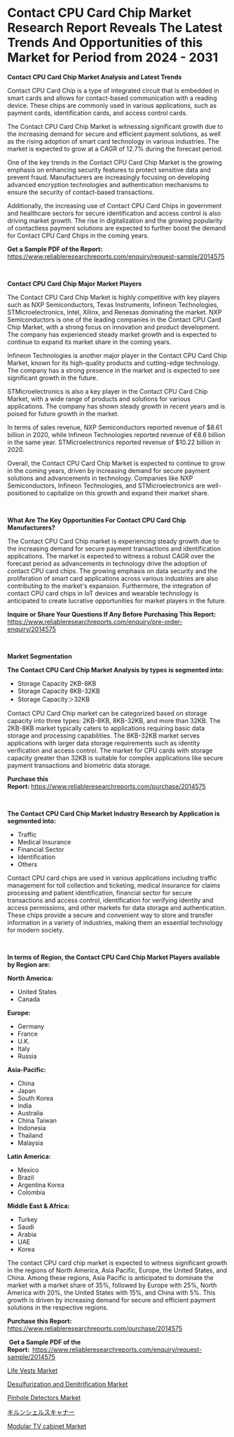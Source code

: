 <p><h1>Contact CPU Card Chip Market Research Report Reveals The Latest Trends And Opportunities of this Market for Period from 2024 - 2031</h1></p><p><strong>Contact CPU Card Chip Market Analysis and Latest Trends</strong></p>
<p><p>Contact CPU Card Chip is a type of integrated circuit that is embedded in smart cards and allows for contact-based communication with a reading device. These chips are commonly used in various applications, such as payment cards, identification cards, and access control cards.</p><p>The Contact CPU Card Chip Market is witnessing significant growth due to the increasing demand for secure and efficient payment solutions, as well as the rising adoption of smart card technology in various industries. The market is expected to grow at a CAGR of 12.7% during the forecast period.</p><p>One of the key trends in the Contact CPU Card Chip Market is the growing emphasis on enhancing security features to protect sensitive data and prevent fraud. Manufacturers are increasingly focusing on developing advanced encryption technologies and authentication mechanisms to ensure the security of contact-based transactions.</p><p>Additionally, the increasing use of Contact CPU Card Chips in government and healthcare sectors for secure identification and access control is also driving market growth. The rise in digitalization and the growing popularity of contactless payment solutions are expected to further boost the demand for Contact CPU Card Chips in the coming years.</p></p>
<p><strong>Get a Sample PDF of the Report:&nbsp;</strong> <a href="https://www.reliableresearchreports.com/enquiry/request-sample/2014575">https://www.reliableresearchreports.com/enquiry/request-sample/2014575</a></p>
<p>&nbsp;</p>
<p><strong>Contact CPU Card Chip Major Market Players</strong></p>
<p><p>The Contact CPU Card Chip Market is highly competitive with key players such as NXP Semiconductors, Texas Instruments, Infineon Technologies, STMicroelectronics, Intel, Xilinx, and Renesas dominating the market. NXP Semiconductors is one of the leading companies in the Contact CPU Card Chip Market, with a strong focus on innovation and product development. The company has experienced steady market growth and is expected to continue to expand its market share in the coming years.</p><p>Infineon Technologies is another major player in the Contact CPU Card Chip Market, known for its high-quality products and cutting-edge technology. The company has a strong presence in the market and is expected to see significant growth in the future.</p><p>STMicroelectronics is also a key player in the Contact CPU Card Chip Market, with a wide range of products and solutions for various applications. The company has shown steady growth in recent years and is poised for future growth in the market.</p><p>In terms of sales revenue, NXP Semiconductors reported revenue of $8.61 billion in 2020, while Infineon Technologies reported revenue of €8.6 billion in the same year. STMicroelectronics reported revenue of $10.22 billion in 2020.</p><p>Overall, the Contact CPU Card Chip Market is expected to continue to grow in the coming years, driven by increasing demand for secure payment solutions and advancements in technology. Companies like NXP Semiconductors, Infineon Technologies, and STMicroelectronics are well-positioned to capitalize on this growth and expand their market share.</p></p>
<p>&nbsp;</p>
<p><strong>What Are The Key Opportunities For Contact CPU Card Chip Manufacturers?</strong></p>
<p><p>The Contact CPU Card Chip market is experiencing steady growth due to the increasing demand for secure payment transactions and identification applications. The market is expected to witness a robust CAGR over the forecast period as advancements in technology drive the adoption of contact CPU card chips. The growing emphasis on data security and the proliferation of smart card applications across various industries are also contributing to the market's expansion. Furthermore, the integration of contact CPU card chips in IoT devices and wearable technology is anticipated to create lucrative opportunities for market players in the future.</p></p>
<p><strong>Inquire or Share Your Questions If Any Before Purchasing This Report:</strong> <a href="https://www.reliableresearchreports.com/enquiry/pre-order-enquiry/2014575">https://www.reliableresearchreports.com/enquiry/pre-order-enquiry/2014575</a></p>
<p>&nbsp;</p>
<p><strong>Market Segmentation</strong></p>
<p><strong>The Contact CPU Card Chip Market Analysis by types is segmented into:</strong></p>
<p><ul><li>Storage Capacity 2KB-8KB</li><li>Storage Capacity 8KB-32KB</li><li>Storage Capacity＞32KB</li></ul></p>
<p><p>Contact CPU Card Chip market can be categorized based on storage capacity into three types: 2KB-8KB, 8KB-32KB, and more than 32KB. The 2KB-8KB market typically caters to applications requiring basic data storage and processing capabilities. The 8KB-32KB market serves applications with larger data storage requirements such as identity verification and access control. The market for CPU cards with storage capacity greater than 32KB is suitable for complex applications like secure payment transactions and biometric data storage.</p></p>
<p><strong>Purchase this Report:&nbsp;</strong><a href="https://www.reliableresearchreports.com/purchase/2014575">https://www.reliableresearchreports.com/purchase/2014575</a></p>
<p>&nbsp;</p>
<p><strong>The Contact CPU Card Chip Market Industry Research by Application is segmented into:</strong></p>
<p><ul><li>Traffic</li><li>Medical Insurance</li><li>Financial Sector</li><li>Identification</li><li>Others</li></ul></p>
<p><p>Contact CPU card chips are used in various applications including traffic management for toll collection and ticketing, medical insurance for claims processing and patient identification, financial sector for secure transactions and access control, identification for verifying identity and access permissions, and other markets for data storage and authentication. These chips provide a secure and convenient way to store and transfer information in a variety of industries, making them an essential technology for modern society.</p></p>
<p>&nbsp;</p>
<p><strong>In terms of Region, the Contact CPU Card Chip Market Players available by Region are:</strong></p>
<p>
    <p> <strong> North America: </strong>
        <ul>
            <li>United States</li>
            <li>Canada</li>
        </ul>
        </p> 
    <p> <strong> Europe: </strong>
        <ul>
            <li>Germany</li>
            <li>France</li>
            <li>U.K.</li>
            <li>Italy</li>
            <li>Russia</li>
        </ul>
        </p> 
    <p> <strong> Asia-Pacific: </strong>
        <ul>
            <li>China</li>
            <li>Japan</li>
            <li>South Korea</li>
            <li>India</li>
            <li>Australia</li>
            <li>China Taiwan</li>
            <li>Indonesia</li>
            <li>Thailand</li>
            <li>Malaysia</li>
        </ul>
        </p> 
    <p> <strong> Latin America: </strong>
        <ul>
            <li>Mexico</li>
            <li>Brazil</li>
            <li>Argentina Korea</li>
            <li>Colombia</li>
        </ul>
        </p> 
    <p> <strong> Middle East & Africa: </strong>
        <ul>
            <li>Turkey</li>
            <li>Saudi</li>
            <li>Arabia</li>
            <li>UAE</li>
            <li>Korea</li>
        </ul>
    </p>
    </p>
<p><p>The contact CPU card chip market is expected to witness significant growth in the regions of North America, Asia Pacific, Europe, the United States, and China. Among these regions, Asia Pacific is anticipated to dominate the market with a market share of 35%, followed by Europe with 25%, North America with 20%, the United States with 15%, and China with 5%. This growth is driven by increasing demand for secure and efficient payment solutions in the respective regions.</p></p>
<p><strong>Purchase this Report: </strong><a href="https://www.reliableresearchreports.com/purchase/2014575">https://www.reliableresearchreports.com/purchase/2014575</a></p>
<p>&nbsp;<strong>Get a Sample PDF of the Report:&nbsp;&nbsp;</strong><a href="https://www.reliableresearchreports.com/enquiry/request-sample/2014575">https://www.reliableresearchreports.com/enquiry/request-sample/2014575</a></p>
<p><strong></strong></p>
<p><p><a href="https://view.publitas.com/reportprime-1/life-vests-market-offers-provide-insightful-data-for-the-time-period-from-2024-to-2031-and-also-provide-analysis-based-on-application-type-and-region/">Life Vests Market</a></p><p><a href="https://view.publitas.com/reportprime-1/desulfurization-and-denitrification-market-size-and-growth-market-segmentation-regional-and-country-breakdowns-and-market-trends-for-period-from-2024-2031/">Desulfurization and Denitrification Market</a></p><p><a href="https://chivalrous-flock-a86.notion.site/Pinhole-Detectors-Market-Size-Market-Share-and-Global-Market-Analysis-Report-2024-2031-b4993568d2b34e2fa3c22131d75c2575">Pinhole Detectors Market</a></p><p><a href="https://medium.com/@sandeepayare180/%E7%AA%AF%E6%AE%BB%E3%82%B9%E3%82%AD%E3%83%A3%E3%83%8A%E3%83%BC%E5%B8%82%E5%A0%B4%E3%81%AE%E8%A6%8F%E6%A8%A1-%E5%B8%82%E5%A0%B4%E3%81%AE%E5%B1%95%E6%9C%9B%E3%81%A8%E5%B8%82%E5%A0%B4%E4%BA%88%E6%B8%AC-2024%E5%B9%B4%E3%81%8B%E3%82%892031%E5%B9%B4%E3%81%BE%E3%81%A7-65ced26be201">キルンシェルスキャナー</a></p><p><a href="https://angry-finch-aaf.notion.site/Modular-TV-cabinet-Market-A-Comprehensive-Report-of-its-Market-Share-Growth-Trends-2024-2031-7db8cc524ba344ebb190f63551d79ba3">Modular TV cabinet Market</a></p></p>